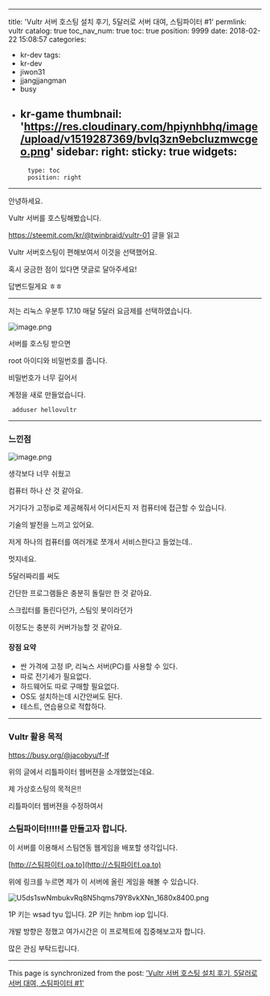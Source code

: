 
---
title: 'Vultr 서버 호스팅 설치 후기, 5달러로 서버 대여, 스팀파이터 #1'
permlink: vultr
catalog: true
toc_nav_num: true
toc: true
position: 9999
date: 2018-02-22 15:08:57
categories:
- kr-dev
tags:
- kr-dev
- jiwon31
- jjangjjangman
- busy
- kr-game
thumbnail: 'https://res.cloudinary.com/hpiynhbhq/image/upload/v1519287369/bvlq3zn9ebcluzmwcgeo.png'
sidebar:
    right:
        sticky: true
widgets:
    -
        type: toc
        position: right
---


안녕하세요.

Vultr 서버를 호스팅해봤습니다.

https://steemit.com/kr/@twinbraid/vultr-01 글을 읽고

Vultr 서버호스팅이 편해보여서 이것을 선택했어요.

혹시 궁금한 점이 있다면 댓글로 달아주세요!

답변드릴게요 ㅎㅎ

----

저는
리눅스
우분투 17.10
매달 5달러 요금제를 선택하였습니다.

![image.png](https://res.cloudinary.com/hpiynhbhq/image/upload/v1519287369/bvlq3zn9ebcluzmwcgeo.png)

서버를 호스팅 받으면

root 아이디와 비밀번호를 줍니다.

비밀번호가 너무 길어서

계정을 새로 만들었습니다.

<code> adduser hellovultr</code>

----

### 느낀점

![image.png](https://res.cloudinary.com/hpiynhbhq/image/upload/v1519313177/gfkl9sdpwox5jgeasbwo.png)

생각보다 너무 쉬웠고

컴퓨터 하나 산 것 같아요.

거기다가 고정ip로 제공해줘서 어디서든지 저 컴퓨터에 접근할 수 있습니다.

기술의 발전을 느끼고 있어요.

저게 하나의 컴퓨터를 여러개로 쪼개서 서비스한다고 들었는데..

멋지네요.

5달러짜리를 써도

간단한 프로그램들은 충분히 돌릴만 한 것 같아요.

스크립터를 돌린다던가, 스팀잇 봇이라던가

이정도는 충분히 커버가능할 것 같아요.

#### 장점 요약

* 싼 가격에 고정 IP, 리눅스 서버(PC)를 사용할 수 있다.
* 따로 전기세가 필요없다.
* 하드웨어도 따로 구매할 필요없다.
* OS도 설치하는데 시간안써도 된다.
* 테스트, 연습용으로 적합하다.

----

### Vultr 활용 목적

https://busy.org/@jacobyu/f-lf

위의 글에서 리틀파이터 웹버젼을 소개했었는데요.

제 가상호스팅의 목적은!!

리틀파이터 웹버젼을 수정하여서

### 스팀파이터!!!!!를 만들고자 합니다.

이 서버를 이용해서 스팀연동 웹게임을 배포할 생각입니다. 

[http://스팀파이터.oa.to](http://스팀파이터.oa.to)

위에 링크를 누르면 제가 이 서버에 올린 게임을 해볼 수 있습니다.

![U5ds1swNmbukvRq8N5hqms79Y8vkXNn_1680x8400.png](https://res.cloudinary.com/hpiynhbhq/image/upload/v1519313053/grgohigtrsbgcozpaouq.png)

1P 키는 wsad tyu 입니다.
2P 키는 hnbm iop 입니다.

개발 방향은 정했고 여가시간은 이 프로젝트에 집중해보고자 합니다.

많은 관심 부탁드립니다.

- - -

This page is synchronized from the post: ['Vultr 서버 호스팅 설치 후기, 5달러로 서버 대여, 스팀파이터 #1'](https://steemit.com/@jacobyu/vultr)
